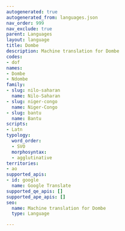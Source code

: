 ```yaml
---
autogenerated: true
autogenerated_from: languages.json
nav_order: 999
nav_exclude: true
parent: Languages
layout: language
title: Dombe
description: Machine translation for Dombe
codes:
- dof
names:
- Dombe
- Ndombe
family:
- slug: nilo-saharan
  name: Nilo-Saharan
- slug: niger-congo
  name: Niger-Congo
- slug: bantu
  name: Bantu
scripts:
- Latn
typology:
  word_order:
  - SVO
  morphosyntax:
  - agglutinative
territories:
- ao
supported_apis:
- id: google
  name: Google Translate
supported_qe_apis: []
supported_ape_apis: []
seo:
  name: Machine translation for Dombe
  type: Language

---
```


